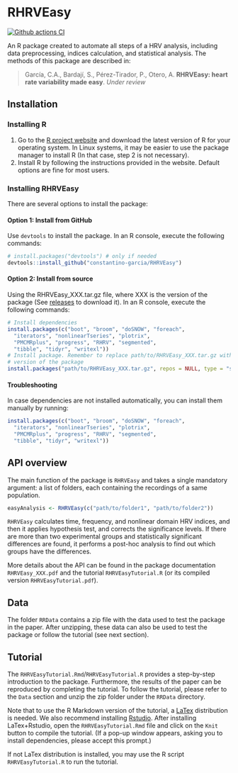 

# RHRVEasy

[![Github actions CI](https://github.com/constantino-garcia/RHRVEasy/actions/workflows/github-actions.yml/badge.svg)](https://github.com/constantino-garcia/RHRVEasy/actions/workflows/github-actions.yml/badge.svg)

An R package created to automate all steps of a HRV analysis, including data preprocessing, indices calculation, and statistical analysis. The methods of this package are described in:

> García, C.A., Bardají, S., Pérez-Tirador, P., Otero, A. **RHRVEasy: heart rate variability made easy**. *Under review*

## Installation
### Installing R
1. Go to the [R project website](https://www.r-project.org/) and download the latest version of R for your operating system. In Linux systems, it may be easier to use the package manager to install R (In that case, step 2 is not necessary).
2. Install R by following the instructions provided in the website. Default options are fine for most users.

### Installing RHRVEasy
There are several options to install the package:

#### Option 1: Install from GitHub
Use `devtools` to install the package. In an R console, execute the following commands:
```R
# install.packages("devtools") # only if needed
devtools::install_github("constantino-garcia/RHRVEasy")
```

#### Option 2: Install from source 
Using the RHRVEasy_XXX.tar.gz file, where XXX is the version of the package (See [releases](https://github.com/constantino-garcia/RHRVEasy/releases/) to download it). In an R console, execute the following commands:
```R
# Install dependencies
install.packages(c("boot", "broom", "doSNOW", "foreach",
  "iterators", "nonlinearTseries", "plotrix",
  "PMCMRplus", "progress", "RHRV", "segmented", 
  "tibble", "tidyr", "writexl"))
# Install package. Remember to replace path/to/RHRVEasy_XXX.tar.gz with the actual path and 
# version of the package
install.packages("path/to/RHRVEasy_XXX.tar.gz", repos = NULL, type = "source")
```

#### Troubleshooting
In case dependencies are not installed automatically, you can install them manually by running:
```R
install.packages(c("boot", "broom", "doSNOW", "foreach",
  "iterators", "nonlinearTseries", "plotrix",
  "PMCMRplus", "progress", "RHRV", "segmented", 
  "tibble", "tidyr", "writexl"))
```


## API overview 

The main function of the package is `RHRVEasy` and takes a single mandatory argument:
a list of folders, each containing the recordings of a same 
population. 

```R 
easyAnalysis <- RHRVEasy(c("path/to/folder1", "path/to/folder2")) 
```

`RHRVEasy` calculates time, frequency, and nonlinear domain HRV indices, 
and then it applies hypothesis test, and corrects the significance levels. If 
there are more than two experimental groups and statistically significant 
differences are found, it performs a post-hoc analysis to find out which groups 
have the differences. 

More details about the API can be found in the package documentation `RHRVEasy_XXX.pdf` and the tutorial `RHRVEasyTutorial.R` (or its compiled version `RHRVEasyTutorial.pdf`).


## Data
The folder `RRData` contains a zip file with the data used to test the package in the paper. After unzipping, these data can also be used to test the package or follow the tutorial (see next section).

## Tutorial
The `RHRVEasyTutorial.Rmd`/`RHRVEasyTutorial.R` provides a step-by-step introduction to the package. Furthermore, the results of the paper can be reproduced by completing the tutorial. To follow the tutorial, please refer to the `Data` section and unzip the zip folder under the `RRData` directory.

Note that to use the R Markdown version of the tutorial, a [LaTex](https://www.latex-project.org/get/) distribution is needed. We also recommend installing [Rstudio](https://posit.co/download/rstudio-desktop/). After installing LaTex+Rstudio, open the `RHRVEasyTutorial.Rmd` file and click on the `Knit` button to compile the tutorial. (If a pop-up window appears, asking you to install dependencies, please accept this prompt.)

If not LaTex distribution is installed, you may use the R script `RHRVEasyTutorial.R` to run the tutorial.
